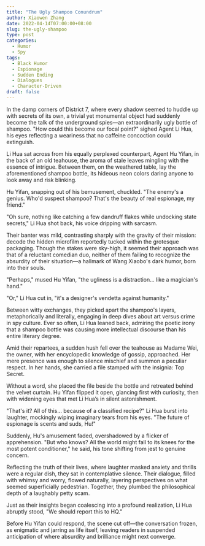 ```yaml
---
title: "The Ugly Shampoo Conundrum"
author: Xiaowen Zhang
date: 2022-04-14T07:00:00+08:00
slug: the-ugly-shampoo
type: post
categories:
  - Humor
  - Spy
tags:
  - Black Humor
  - Espionage
  - Sudden Ending
  - Dialogues
  - Character-Driven
draft: false
---
```


In the damp corners of District 7, where every shadow seemed to huddle up with secrets of its own, a trivial yet monumental object had suddenly become the talk of the underground spies—an extraordinarily ugly bottle of shampoo. "How could this become our focal point?" sighed Agent Li Hua, his eyes reflecting a weariness that no caffeine concoction could extinguish.

Li Hua sat across from his equally perplexed counterpart, Agent Hu Yifan, in the back of an old teahouse, the aroma of stale leaves mingling with the essence of intrigue. Between them, on the weathered table, lay the aforementioned shampoo bottle, its hideous neon colors daring anyone to look away and risk blinking.

Hu Yifan, snapping out of his bemusement, chuckled. "The enemy's a genius. Who'd suspect shampoo? That's the beauty of real espionage, my friend."

"Oh sure, nothing like catching a few dandruff flakes while undocking state secrets," Li Hua shot back, his voice dripping with sarcasm.

Their banter was mild, contrasting sharply with the gravity of their mission: decode the hidden microfilm reportedly tucked within the grotesque packaging. Though the stakes were sky-high, it seemed their approach was that of a reluctant comedian duo, neither of them failing to recognize the absurdity of their situation—a hallmark of Wang Xiaobo's dark humor, born into their souls.

"Perhaps," mused Hu Yifan, "the ugliness is a distraction... like a magician's hand."

"Or," Li Hua cut in, "it's a designer's vendetta against humanity."

Between witty exchanges, they picked apart the shampoo's layers, metaphorically and literally, engaging in deep dives about art versus crime in spy culture. Ever so often, Li Hua leaned back, admiring the poetic irony that a shampoo bottle was causing more intellectual discourse than his entire literary degree.

Amid their repartees, a sudden hush fell over the teahouse as Madame Wei, the owner, with her encyclopedic knowledge of gossip, approached. Her mere presence was enough to silence mischief and summon a peculiar respect. In her hands, she carried a file stamped with the insignia: Top Secret.

Without a word, she placed the file beside the bottle and retreated behind the velvet curtain. Hu Yifan flipped it open, glancing first with curiosity, then with widening eyes that met Li Hua’s in silent astonishment.

"That's it? All of this... because of a classified recipe?" Li Hua burst into laughter, mockingly wiping imaginary tears from his eyes. "The future of espionage is scents and suds, Hu!"

Suddenly, Hu's amusement faded, overshadowed by a flicker of apprehension. "But who knows? All the world might fall to its knees for the most potent conditioner," he said, his tone shifting from jest to genuine concern.

Reflecting the truth of their lives, where laughter masked anxiety and thrills were a regular dish, they sat in contemplative silence. Their dialogue, filled with whimsy and worry, flowed naturally, layering perspectives on what seemed superficially pedestrian. Together, they plumbed the philosophical depth of a laughably petty scam.

Just as their insights began coalescing into a profound realization, Li Hua abruptly stood, "We should report this to HQ." 

Before Hu Yifan could respond, the scene cut off—the conversation frozen, as enigmatic and jarring as life itself, leaving readers in suspended anticipation of where absurdity and brilliance might next converge.